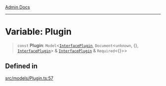 [Admin Docs](/)

***

# Variable: Plugin

> `const` **Plugin**: `Model`\<[`InterfacePlugin`](../interfaces/InterfacePlugin.md), `Document`\<`unknown`, \{\}, [`InterfacePlugin`](../interfaces/InterfacePlugin.md)\> & [`InterfacePlugin`](../interfaces/InterfacePlugin.md) & `Required`\<\{\}\>\>

## Defined in

[src/models/Plugin.ts:57](https://github.com/Suyash878/talawa-api/blob/cfd688207611ba245c99edd8dbaccb2cdbf6a043/src/models/Plugin.ts#L57)
